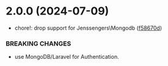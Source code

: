 # 2.0.0 (2024-07-09)


* chore!: drop support for Jenssengers\Mongodb ([f58670d](https://github.com/Emon526/Mother-Care-Admin-Panel/commit/f58670deff9722193e286ffc7ebcd559743106ca))


### BREAKING CHANGES

* use MongoDB/Laravel for Authentication.



